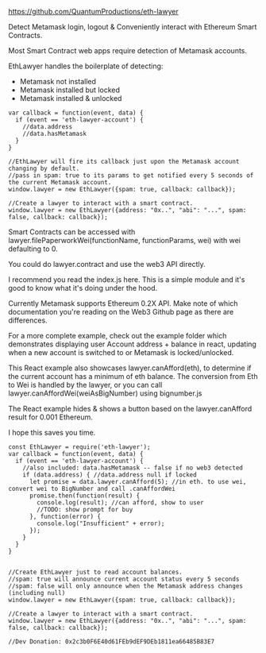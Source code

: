 https://github.com/QuantumProductions/eth-lawyer

Detect Metamask login, logout & Conveniently interact with Ethereum Smart Contracts.

Most Smart Contract web apps require detection of Metamask accounts.

EthLawyer handles the boilerplate of detecting: 

* Metamask not installed
* Metamask installed but locked
* Metamask installed & unlocked

```
var callback = function(event, data) {
  if (event == 'eth-lawyer-account') {
    //data.address
    //data.hasMetamask
  }
}

//EthLawyer will fire its callback just upon the Metamask account changing by default.
//pass in spam: true to its params to get notified every 5 seconds of the current Metamask account.
window.lawyer = new EthLawyer({spam: true, callback: callback});

//Create a lawyer to interact with a smart contract.
window.lawyer = new EthLawyer({address: "0x..", "abi": "...", spam: false, callback: callback});
```

Smart Contracts can be accessed with lawyer.filePaperworkWei(functionName, functionParams, wei) with wei defaulting to 0.

You could do lawyer.contract and use the web3 API directly.

I recommend you read the index.js here. This is a simple module and it's good to know what it's doing under the hood.

Currently Metamask supports Ethereum 0.2X API. Make note of which documentation you're reading on the Web3 Github page as there are differences.

For a more complete example, check out the example folder which demonstrates displaying user Account address + balance in react, updating when a new account is switched to or Metamask is locked/unlocked.

This React example also showcases lawyer.canAfford(eth), to determine if the current account has a minimum of eth balance. The conversion from Eth to Wei is handled by the lawyer, or you can call lawyer.canAffordWei(weiAsBigNumber) using bignumber.js 

The React example hides & shows a button based on the lawyer.canAfford result for 0.001 Ethereum.

I hope this saves you time.

```
const EthLawyer = require('eth-lawyer');
var callback = function(event, data) {
  if (event == 'eth-lawyer-account') {
    //also included: data.hasMetamask -- false if no web3 detected
    if (data.address) { //data.address null if locked
      let promise = data.lawyer.canAfford(5); //in eth. to use wei, convert wei to BigNumber and call .canAffordWei
      promise.then(function(result) {
        console.log(result); //can afford, show to user
        //TODO: show prompt for buy
      }, function(error) {
        console.log("Insufficient" + error);
      });
    }
  }
}
  

//Create EthLawyer just to read account balances.
//spam: true will announce current account status every 5 seconds
//spam: false will only announce when the Metamask address changes (including null)
window.lawyer = new EthLawyer({spam: true, callback: callback});

//Create a lawyer to interact with a smart contract.
window.lawyer = new EthLawyer({address: "0x..", "abi": "...", spam: false, callback: callback});

//Dev Donation: 0x2c3b0F6E40d61FEb9dEF9DEb1811ea66485B83E7
```